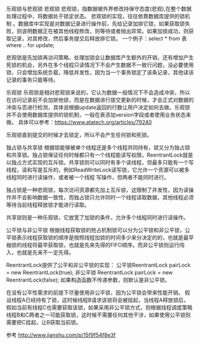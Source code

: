 
乐观锁与悲观锁
悲观锁
悲观锁，指数据被外界修改持保守态度(悲观),在整个数据处理过程中，将数据处于锁定状态。 悲观锁的实现，往往依靠数据库提供的锁机制 。数据库中实现是对数据记录进行操作前，先给记录加排它锁，如果获取锁失败，则说明数据正在被其他线程修改，则等待或者抛出异常。如果加锁成功，则获取记录，对其修改，然后事务提交后释放排它锁。 
一个例子：select * from 表 where .. for update;

悲观锁是先加锁再访问策略，处理加锁会让数据库产生额外的开销，还有增加产生死锁的机会，另外在多个线程只读情况下不会产生数据不一致行问题，没必要使用锁，只会增加系统负载，降低并发性，因为当一个事务锁定了该条记录，其他读该记录的事务只能等待。

乐观锁
乐观锁是相对悲观锁来说的，它认为数据一般情况下不会造成冲突，所以在访问记录前不会加排他锁，而是在数据进行提交更新的时候，才会正式对数据的冲突与否进行检测，具体说根据update返回的行数让用户决定如何去做。乐观锁并不会使用数据库提供的锁机制，一般在表添加version字段或者使用业务状态来做。 
具体可以参考：https://www.atatech.org/articles/79240

乐观锁直到提交的时候才去锁定，所以不会产生任何锁和死锁。

独占锁与共享锁
根据锁能够被单个线程还是多个线程共同持有，锁又分为独占锁和共享锁。独占锁保证任何时候都只有一个线程能读写权限，ReentrantLock就是以独占方式实现的互斥锁。共享锁则可以同时有多个读线程，但最多只能有一个写线程，读和写是互斥的，例如ReadWriteLock读写锁，它允许一个资源可以被多线程同时进行读操作，或者被一个线程 写操作，但两者不能同时进行。

独占锁是一种悲观锁，每次访问资源都先加上互斥锁，这限制了并发性，因为读操作并不会影响数据一致性，而独占锁只允许同时一个线程读取数据，其他线程必须等待当前线程释放锁才能进行读取。

共享锁则是一种乐观锁，它放宽了加锁的条件，允许多个线程同时进行读操作。

公平锁与非公平锁
根据线程获取锁的抢占机制锁可以分为公平锁和非公平锁，公平锁表示线程获取锁的顺序是按照线程加锁的时间多少来分决定的的，也就是最早枷锁的线程将最早获取锁，也就是先来先得的FIFO顺序。而非公平锁则运行闯入，也就是先来不一定先得。

ReentrantLock提供了公平和非公平锁的实现： 
公平锁ReentrantLock pairLock = new ReentrantLock(true); 
非公平锁 ReentrantLock pairLock = new ReentrantLock(false); 
如果构造函数不传递参数，则默认是非公平锁。

在没有公平性需求的前提下尽量使用非公平锁，因为公平锁会带来性能开销。 
假设线程A已经持有了锁，这时候线程B请求该锁将会被挂起，当线程A释放锁后，假如当前有线程C也需要获取该锁，如果采用非公平锁方式，则根据线程调度策略线程B和C两者之一可能获取锁，这时候不需要任何其他干涉，如果使用公平锁则需要把C挂起，让B获取当前锁。

参考
http://www.jianshu.com/p/15f9f54f8e3f


